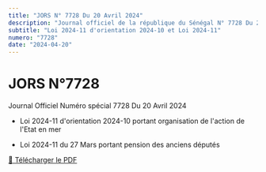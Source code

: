```yaml
---
title: "JORS N° 7728 Du 20 Avril 2024"
description: "Journal officiel de la république du Sénégal N° 7728 Du 20 Avril 2024"
subtitle: "Loi 2024-11 d'orientation 2024-10 et Loi 2024-11"
numero: "7728"
date: "2024-04-20"
---
```


# JORS N°7728

Journal Officiel Numéro spécial 7728 Du 20 Avril 2024

- Loi 2024-11 d'orientation 2024-10 portant organisation de l'action de l'Etat en mer

- Loi 2024-11 du 27 Mars portant pension des anciens députés

<a href="/pdf/jors/JO-7728-du-20-avril-2024.pdf" target="_blank">📄 Télécharger le PDF</a>
